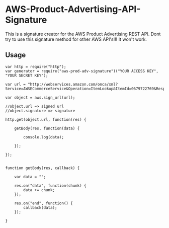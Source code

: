 AWS-Product-Advertising-API-Signature
=====================================

This is a signature creator for the AWS Product Advertising REST API. Dont try to use this signature method for other AWS API's!!! It won't work.



Usage
--------------
``````
var http = require("http");
var generator = require("aws-prod-adv-signature")("YOUR ACCESS KEY", "YOUR SECRET KEY");

var url = "http://webservices.amazon.com/onca/xml?Service=AWSECommerceService&Operation=ItemLookup&ItemId=0679722769&ResponseGroup=ItemAttributes,Offers,Images,Reviews";

var object = aws.sign_url(url);

//object.url => signed url
//object.signature => signature

http.get(object.url, function(res) {
    
    getBody(res, function(data) {
        
        console.log(data);
        
    });
    
});


function getBody(res, callback) {

    var data = "";

    res.on("data", function(chunk) {
        data += chunk;
    });

    res.on("end", function() {
        callback(data);
    });

}
``````
